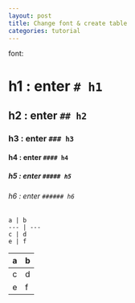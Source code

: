 ```yaml
---
layout: post
title: Change font & create table
categories: tutorial
---
```


font:

# h1 : enter `# h1`

## h2 : enter `## h2`

### h3 : enter `### h3`

#### h4 : enter `#### h4`

##### h5 : enter `##### h5`

###### h6 : enter `###### h6`

```
a | b
--- | ---
c | d
e | f
```

a | b
--- | ---
c | d
e | f
